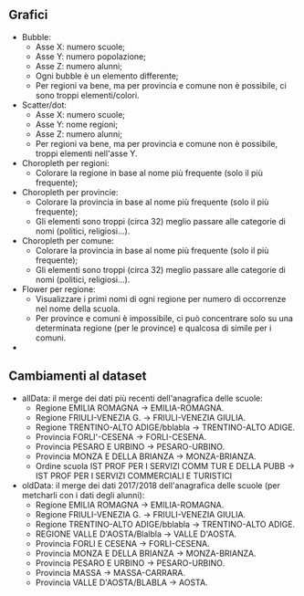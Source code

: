 ## Grafici

- Bubble:
	* Asse X: numero scuole;
	* Asse Y: numero popolazione;
	* Asse Z: numero alunni;
	* Ogni bubble è un elemento differente;
	* Per regioni va bene, ma per provincia e comune non è possibile, ci sono troppi elementi/colori.
- Scatter/dot:
	* Asse X: numero scuole;
	* Asse Y: nome regioni;
	* Asse Z: numero alunni;
	* Per regioni va bene, ma per provincia e comune non è possibile, troppi elementi nell'asse Y.
- Choropleth per regioni:
	* Colorare la regione in base al nome più frequente (solo il più frequente);
- Choropleth per provincie:
	* Colorare la provincia in base al nome più frequente (solo il più frequente);
	* Gli elementi sono troppi (circa 32) meglio passare alle categorie di nomi (politici, religiosi...).
- Choropleth per comune:
	* Colorare la provincia in base al nome più frequente (solo il più frequente);
	* Gli elementi sono troppi (circa 32) meglio passare alle categorie di nomi (politici, religiosi...).
- Flower per regione:
	* Visualizzare i primi nomi di ogni regione per numero di occorrenze nel nome della scuola.
	* Per province e comuni è impossibile, ci può concentrare solo su una determinata regione (per le province) e qualcosa di simile per i comuni.
- 

## Cambiamenti al dataset

- allData: il merge dei dati più recenti dell'anagrafica delle scuole:
	* Regione EMILIA ROMAGNA -> EMILIA-ROMAGNA.
	* Regione FRIULI-VENEZIA G. -> FRIULI-VENEZIA GIULIA.
	* Regione TRENTINO-ALTO ADIGE/bblabla -> TRENTINO-ALTO ADIGE.
	* Provincia FORLI'-CESENA -> FORLI-CESENA.
	* Provincia PESARO E URBINO -> PESARO-URBINO.
	* Provincia MONZA E DELLA BRIANZA -> MONZA-BRIANZA.
	* Ordine scuola IST PROF PER I SERVIZI COMM TUR E DELLA PUBB -> IST PROF PER I SERVIZI COMMERCIALI E TURISTICI
- oldData: il merge dei dati 2017/2018 dell'anagrafica delle scuole (per metcharli con i dati degli alunni):
	* Regione EMILIA ROMAGNA -> EMILIA-ROMAGNA.
	* Regione FRIULI-VENEZIA G. -> FRIULI-VENEZIA GIULIA.
	* Regione TRENTINO-ALTO ADIGE/bblabla -> TRENTINO-ALTO ADIGE.
	* REGIONE VALLE D'AOSTA/Blalbla -> VALLE D'AOSTA.
	* Provincia FORLI E CESENA -> FORLI-CESENA.
	* Provincia MONZA E DELLA BRIANZA -> MONZA-BRIANZA.
	* Provincia PESARO E URBINO -> PESARO-URBINO.
	* Provincia MASSA -> MASSA-CARRARA.
	* Provincia VALLE D'AOSTA/BLABLA -> AOSTA.